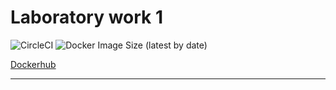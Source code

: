 # Laboratory work 1

![CircleCI](https://img.shields.io/circleci/build/github/Sparklll/python-labs?style=for-the-badge) <img alt="Docker Image Size (latest by date)" src="https://img.shields.io/docker/image-size/sparklll/country-info?style=for-the-badge">

<a href="https://hub.docker.com/repository/docker/sparklll/country-info">Dockerhub</a>

---
